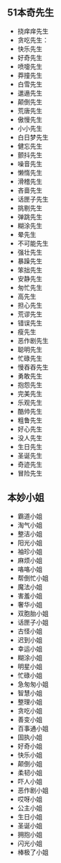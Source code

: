 ## 51本奇先生
- 挠痒痒先生
- 贪吃先生：
- 快乐先生
- 好奇先生
- 喷嚏先生
- 莽撞先生
- 白雪先生
- 邋遢先生
- 颠倒先生
- 荒唐先生
- 傲慢先生
- 小小先生
- 白日梦先生
- 健忘先生
- 颤抖先生
- 噪音先生
- 懒惰先生
- 滑稽先生
- 吝啬先生
- 话匣子先生
- 挑剔先生
- 弹跳先生
- 糊涂先生
- 晕先生
- 不可能先生
- 强壮先生
- 暴躁先生
- 笨拙先生
- 安静先生
- 匆忙先生
- 高先生
- 担心先生
- 荒谬先生
- 错误先生
- 瘦先生
- 恶作剧先生
- 聪明先生
- 忙碌先生
- 慢吞吞先生
- 勇敢先生
- 抱怨先生
- 完美先生
- 乐观先生
- 酷帅先生
- 粗鲁先生
- 好心先生
- 没人先生
- 生日先生
- 圣诞先生
- 奇迹先生
- 冒险先生

## 本妙小姐
- 霸道小姐
- 淘气小姐
- 整洁小姐
- 阳光小姐
- 袖珍小姐
- 麻烦小姐
- 咯咯小姐
- 帮倒忙小姐
- 魔法小姐
- 害羞小姐
- 奢华小姐
- 双胞胎小姐
- 话匣子小姐
- 古怪小姐
- 迟到小姐
- 幸运小姐
- 糊涂小姐
- 明星小姐
- 忙碌小姐
- 急匆匆小姐
- 智慧小姐
- 整理小姐
- 贪吃小姐
- 善变小姐
- 百事通小姐
- 固执小姐
- 好奇小姐
- 快乐小姐
- 颠倒小姐
- 柔韧小姐
- 吓人小姐
- 恶作剧小姐
- 哎呀小姐
- 公主小姐
- 生日小姐
- 圣诞小姐
- 拥抱小姐
- 闪光小姐
- 棒极了小姐
